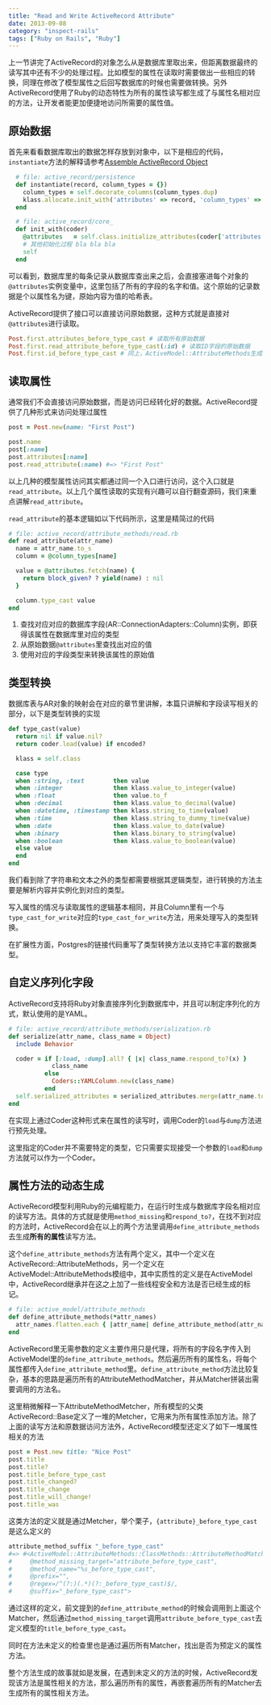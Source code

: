```yaml
---
title: "Read and Write ActiveRecord Attribute"
date: 2013-09-08
category: "inspect-rails"
tags: ["Ruby on Rails", "Ruby"]
---
```


上一节讲完了ActiveRecord的对象怎么从是数据库里取出来，但距离数据最终的读写其中还有不少的处理过程。比如模型的属性在读取时需要做出一些相应的转换，同理在修改了模型属性之后回写数据库的时候也需要做转换。另外ActiveRecord使用了Ruby的动态特性为所有的属性读写都生成了与属性名相对应的方法，让开发者能更加便捷地访问所需要的属性值。


## 原始数据

首先来看看数据库取出的数据怎样存放到对象中，以下是相应的代码，`instantiate`方法的解释请参考[Assemble ActiveRecord Object](/2013/07/26/assemble-ar-object)

```ruby
  # file: active_record/persistence
  def instantiate(record, column_types = {})
    column_types = self.decorate_columns(column_types.dup)
    klass.allocate.init_with('attributes' => record, 'column_types' => column_types)
  end

  # file: active_record/core_
  def init_with(coder)
    @attributes   = self.class.initialize_attributes(coder['attributes'])
    # 其他初始化过程 bla bla bla
    self
  end
```

可以看到，数据库里的每条记录从数据库查出来之后，会直接塞进每个对象的`@attributes`实例变量中，这里包括了所有的字段的名字和值。这个原始的记录数据是个以属性名为键，原始内容为值的哈希表。

ActiveRecord提供了接口可以直接访问原始数据，这种方式就是直接对`@attributes`进行读取。

```ruby
Post.first.attributes_before_type_cast # 读取所有原始数据
Post.first.read_attribute_before_type_cast(:id) # 读取ID字段的原始数据
Post.first.id_before_type_cast # 同上，ActiveModel::AttributeMethods生成的DSL
```

## 读取属性

通常我们不会直接访问原始数据，而是访问已经转化好的数据。ActiveRecord提供了几种形式来访问处理过属性

```ruby
post = Post.new(name: "First Post")

post.name
post[:name]
post.attributes[:name]
post.read_attribute(:name) #=> "First Post"
```

以上几种的模型属性访问其实都通过同一个入口进行访问，这个入口就是`read_attribute`。以上几个属性读取的实现有兴趣可以自行翻查源码，我们来重点讲解`read_attribute`。

`read_attribute`的基本逻辑如以下代码所示，这里是精简过的代码

```ruby
# file: active_record/attribute_methods/read.rb
def read_attribute(attr_name)
  name = attr_name.to_s
  column = @column_types[name]

  value = @attributes.fetch(name) {
    return block_given? ? yield(name) : nil
  }

  column.type_cast value
end
```

1. 查找对应对应的数据库字段(AR::ConnectionAdapters::Column)实例，即获得该属性在数据库里对应的类型
2. 从原始数据`@attributes`里查找出对应的值
3. 使用对应的字段类型来转换该属性的原始值

## 类型转换

数据库表与AR对象的映射会在对应的章节里讲解，本篇只讲解和字段读写相关的部分，以下是类型转换的实现

```ruby
def type_cast(value)
  return nil if value.nil?
  return coder.load(value) if encoded?

  klass = self.class

  case type
  when :string, :text        then value
  when :integer              then klass.value_to_integer(value)
  when :float                then value.to_f
  when :decimal              then klass.value_to_decimal(value)
  when :datetime, :timestamp then klass.string_to_time(value)
  when :time                 then klass.string_to_dummy_time(value)
  when :date                 then klass.value_to_date(value)
  when :binary               then klass.binary_to_string(value)
  when :boolean              then klass.value_to_boolean(value)
  else value
  end
end
```

我们看到除了字符串和文本之外的类型都需要根据其逻辑类型，进行转换的方法主要是解析内容并实例化到对应的类型。

写入属性的情况与读取属性的逻辑基本相同，并且Column里有一个与`type_cast_for_write`对应的`type_cast_for_write`方法，用来处理写入的类型转换。

在扩展性方面，Postgres的链接代码重写了类型转换方法以支持它丰富的数据类型。

## 自定义序列化字段

ActiveRecord支持将Ruby对象直接序列化到数据库中，并且可以制定序列化的方式，默认使用的是YAML。

```ruby
# file: active_record/attribute_methods/serialization.rb
def serialize(attr_name, class_name = Object)
  include Behavior

  coder = if [:load, :dump].all? { |x| class_name.respond_to?(x) }
            class_name
          else
            Coders::YAMLColumn.new(class_name)
          end
  self.serialized_attributes = serialized_attributes.merge(attr_name.to_s => coder)
end
```

在实现上通过Coder这种形式来在属性的读写时，调用Coder的`load`与`dump`方法进行预先处理。

这里指定的Coder并不需要特定的类型，它只需要实现接受一个参数的`load`和`dump`方法就可以作为一个Coder。

## 属性方法的动态生成

ActiveRecord模型利用Ruby的元编程能力，在运行时生成与数据库字段名相对应的读写方法。具体的方式就是使用`method_missing`和`respond_to?`，在找不到对应的方法时，ActiveRecord会在以上的两个方法里调用`define_attribute_methods`去生成**所有的属性**读写方法。

这个`define_attribute_methods`方法有两个定义，其中一个定义在ActiveRecord::AttributeMethods，另一个定义在ActiveModel::AttributeMethods模组中，其中实质性的定义是在ActiveModel中，ActiveRecord继承并在这之上加了一些线程安全和方法是否已经生成的标记。

```ruby
# file: active_model/attribute_methods
def define_attribute_methods(*attr_names)
  attr_names.flatten.each { |attr_name| define_attribute_method(attr_name) }
end
```

ActiveRecord里无需参数的定义主要作用只是代理，将所有的字段名字传入到ActiveModel里的`define_attribute_methods`。然后遍历所有的属性名，将每个属性都传入`define_attribute_method`里。`define_attribute_method`方法比较复杂，基本的思路是遍历所有的AttributeMethodMatcher，并从Matcher拼装出需要调用的方法名。

这里稍微解释一下AttributeMethodMetcher，所有模型的父类ActiveRecord::Base定义了一堆的Metcher，它用来为所有属性添加方法。除了上面的读写方法和原数据访问方法外，ActiveRecord模型还定义了如下一堆属性相关的方法

```ruby
post = Post.new title: "Nice Post"
post.title
post.title?
post.title_before_type_cast
post.title_changed?
post.title_change
post.title_will_change!
post.title_was
```

这类方法的定义就是通过Metcher，举个栗子，`{attribute}_before_type_cast`是这么定义的

```ruby
attribute_method_suffix "_before_type_cast"
#=> #<ActiveModel::AttributeMethods::ClassMethods::AttributeMethodMatcher:0x007fb36c41ddf0
#     @method_missing_target="attribute_before_type_cast",
#     @method_name="%s_before_type_cast",
#     @prefix="",
#     @regex=/^(?:)(.*)(?:_before_type_cast)$/,
#     @suffix="_before_type_cast">
```

通过这样的定义，前文提到的`define_attribute_method`的时候会调用到上面这个Matcher，然后通过`method_missing_target`调用`attribute_before_type_cast`去定义模型的`title_before_type_cast`。

同时在方法未定义的检查里也是通过遍历所有Matcher，找出是否为预定义的属性方法。

整个方法生成的故事就如是发展，在遇到未定义的方法的时候，ActiveRecord发现该方法是属性相关的方法，那么遍历所有的属性，再嵌套遍历所有的Matcher去生成所有的属性相关方法。
